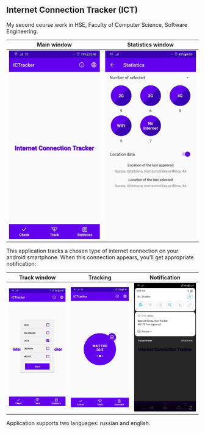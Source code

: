 ## Internet Connection Tracker (ICT)

My second course work in HSE, Faculty of Computer Science, Software Engineering.

|                  Main window                   |              Statistics window                |
|:----------------------------------------------:|:---------------------------------------------:|
| <img src="images/main_window.jpg" width="250"> | <img src="images/statistics.jpg" width="250"> |

This application tracks a chosen type of internet connection on your android smartphone. When this connection appears, you'll get appropriate notification:

|                 Track window                    |                  Tracking                    |                   Notification                   |
|:-----------------------------------------------:|:--------------------------------------------:|:------------------------------------------------:|
| <img src="images/track_window.jpg" width="250"> | <img src="images/tracking.jpg" width="250">  | <img src="images/notification.jpg" width="250">  |

Application supports two languages: russian and english.
